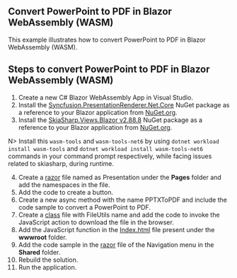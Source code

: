 Convert PowerPoint to PDF in Blazor WebAssembly (WASM)
------------------------------------------------------

This example illustrates how to convert PowerPoint to PDF in Blazor WebAssembly (WASM).

Steps to convert PowerPoint to PDF in Blazor WebAssembly (WASM)
---------------------------------------------------------------

1. Create a new C# Blazor WebAssembly App in Visual Studio.
2. Install the [Syncfusion.PresentationRenderer.Net.Core](https://www.nuget.org/packages/Syncfusion.PresentationRenderer.Net.Core) NuGet package as a reference to your Blazor application from [NuGet.org](https://www.nuget.org/).  
3. Install the [SkiaSharp.Views.Blazor v2.88.8](https://www.nuget.org/packages/SkiaSharp.Views.Blazor/2.88.8) NuGet package as a reference to your Blazor application from [NuGet.org](https://www.nuget.org/).  

N> Install this `wasm-tools` and `wasm-tools-net6` by using `dotnet workload install wasm-tools` and `dotnet workload install wasm-tools-net6` commands in your command prompt respectively, while facing issues related to skiasharp, during runtime.

4. Create a [razor](https://github.com/SyncfusionExamples/PowerPoint-Examples/blob/master/PPTX-to-PDF-conversion/Convert-PowerPoint-presentation-to-PDF/Blazor/Client-side-application/Convert-PPTX-to-PDF/Pages/DocIO.razor) file named as Presentation under the **Pages** folder and add the namespaces in the file.
5. Add the code to create a button.
6. Create a new async method with the name PPTXToPDF and include the code sample to convert a PowerPoint to PDF.
7. Create a [class](https://github.com/SyncfusionExamples/PowerPoint-Examples/blob/master/PPTX-to-PDF-conversion/Convert-PowerPoint-presentation-to-PDF/Blazor/Client-side-application/Convert-PPTX-to-PDF/FileUtils.cs) file with FileUtils name and add the code to invoke the JavaScript action to download the file in the browser.
8. Add the JavaScript function in the [Index.html](https://github.com/SyncfusionExamples/PowerPoint-Examples/blob/master/PPTX-to-PDF-conversion/Convert-PowerPoint-presentation-to-PDF/Blazor/Client-side-application/Convert-PPTX-to-PDF/wwwroot/index.html) file present under the **wwwroot** folder.
9. Add the code sample in the [razor](https://github.com/SyncfusionExamples/PowerPoint-Examples/blob/master/PPTX-to-PDF-conversion/Convert-PowerPoint-presentation-to-PDF/Blazor/Client-side-application/Convert-PPTX-to-PDF/Shared/NavMenu.razor) file of the Navigation menu in the **Shared** folder.
10. Rebuild the solution.
11. Run the application.
